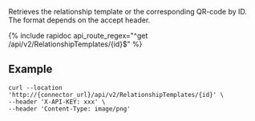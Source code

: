 Retrieves the relationship template or the corresponding QR-code by ID.
The format depends on the accept header.

{% include rapidoc api_route_regex="^get /api/v2/RelationshipTemplates/{id}$" %}

## Example

```shell
curl --location 'http://{connector_url}/api/v2/RelationshipTemplates/{id}' \
--header 'X-API-KEY: xxx' \
--header 'Content-Type: image/png'
```
